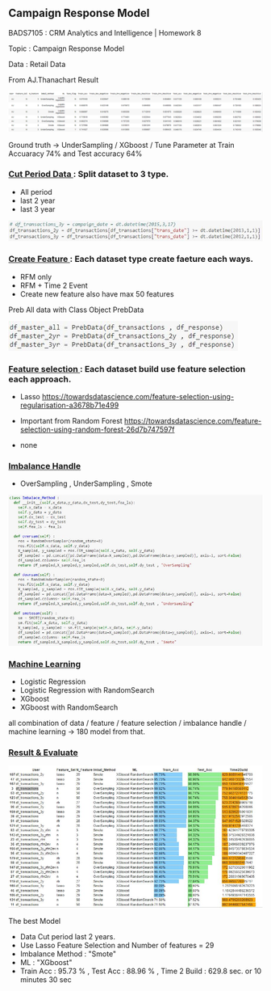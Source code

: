 ## **Campaign Response Model**

BADS7105 : CRM Analytics and Intelligence | Homework 8

Topic : Campaign Response Model

Data : Retail Data

From AJ.Thanachart Result 

<p align="center">
 <img  src="./result_Teacher.png">
</p>

Ground truth -> UnderSampling / XGboost / Tune Parameter at Train Accuaracy 74% and Test accuracy 64%

### <ins> Cut Period Data </ins> : Split dataset to 3 type.

- All period
- last 2 year
- last 3 year

<p align="left">
 <img  src="./CUT_YEARS_PERIOD.JPG">
</p>

### <ins> Create Feature </ins> : Each dataset type create faeture each ways.

- RFM only
- RFM + Time 2 Event
- Create new feature also have max 50 features

Preb All data with Class Object PrebData 

<p align="left">
 <img  src="./PREB_DATA_CLASS.JPG">
</p>

### <ins> Feature selection </ins> : Each dataset build use feature selection each approach.

- Lasso 
<url>https://towardsdatascience.com/feature-selection-using-regularisation-a3678b71e499</url>

- Important from Random Forest
<url>https://towardsdatascience.com/feature-selection-using-random-forest-26d7b747597f</url>

- none

### <ins> Imbalance Handle </ins>

- OverSampling , UnderSampling , Smote

<p align="left">
 <img  src="./IMBALANCE.JPG">
</p>

### <ins> Machine Learning </ins>

- Logistic Regression
- Logistic Regression with RandomSearch
- XGboost 
- XGboost with RandomSearch

all combination of data / feature / feature selection / imbalance handle / machine learning -> 180 model from that.

### <ins> Result & Evaluate </ins>

<p align="center">
 <img  src="./result_mytest.JPG">
</p>

The best Model 
- Data Cut period last 2 years.
- Use Lasso Feature Selection and Number of features = 29
- Imbalance Method : "Smote"
- ML : "XGboost"
- Train Acc : 95.73 % , Test Acc : 88.96 % , Time 2 Build : 629.8 sec. or  10 minutes 30 sec
